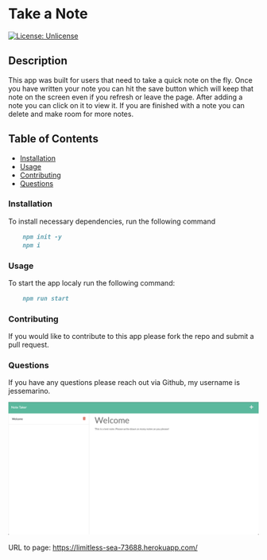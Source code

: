 # Take a Note

[![License: Unlicense](https://img.shields.io/badge/license-Unlicense-blue.svg)](http://unlicense.org/)

## Description

This app was built for users that need to take a quick note on the fly. Once you have written your note you can hit the save button which will keep that note on the screen even if you refresh or leave the page. After adding a note you can click on it to view it. If you are finished with a note you can delete and make room for more notes.

## Table of Contents

- [Installation](#installation)
- [Usage](#usage)
- [Contributing](#contributing)
- [Questions](#questions)

### Installation

To install necessary dependencies, run the following command

```md
    npm init -y
    npm i
```

### Usage

To start the app localy run the following command:

```md
    npm run start
```

### Contributing

If you would like to contribute to this app please fork the repo and submit a pull request.

### Questions

If you have any questions please reach out via Github, my username is jessemarino.

![screenshot](./public/assets/images/123.png)

URL to page: https://limitless-sea-73688.herokuapp.com/
